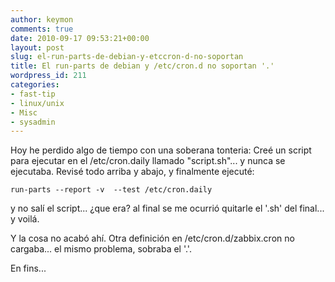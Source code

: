 ```yaml
---
author: keymon
comments: true
date: 2010-09-17 09:53:21+00:00
layout: post
slug: el-run-parts-de-debian-y-etccron-d-no-soportan
title: El run-parts de debian y /etc/cron.d no soportan '.'
wordpress_id: 211
categories:
- fast-tip
- linux/unix
- Misc
- sysadmin
---
```


Hoy he perdido algo de tiempo con una soberana tonteria: Creé un script para ejecutar en el /etc/cron.daily llamado "script.sh"... y nunca se ejecutaba. Revisé todo arriba y abajo, y finalmente ejecuté:

    
    run-parts --report -v  --test /etc/cron.daily


y no salí el script... ¿que era? al final se me ocurrió quitarle el '.sh' del final... y voilá.

Y la cosa no acabó ahí. Otra definición en /etc/cron.d/zabbix.cron no cargaba... el mismo problema, sobraba el '.'.

En fins...
